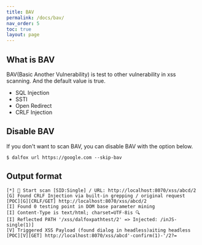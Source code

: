 ```yaml
---
title: BAV
permalink: /docs/bav/
nav_order: 5
toc: true
layout: page
---
```


## What is BAV
BAV(Basic Another Vulnerability) is test to other vulnerability in xss scanning. And the default value is true.

* SQL Injection
* SSTI
* Open Redirect
* CRLF Injection

## Disable BAV
If you don't want to scan BAV, you can disable BAV with the option below.

```
$ dalfox url https://google.com --skip-bav
```

## Output format
```
[*] 🦊 Start scan [SID:Single] / URL: http://localhost:8070/xss/abcd/2
[G] Found CRLF Injection via built-in grepping / original request
[POC][G][CRLF/GET] http://localhost:8070/xss/abcd/2
[I] Found 0 testing point in DOM base parameter mining
[I] Content-Type is text/html; charset=UTF-8is 🔍
[I] Reflected PATH '/xss/dalfoxpathtest/2' => Injected: /inJS-single(1)]
[V] Triggered XSS Payload (found dialog in headless)aiting headless
[POC][V][GET] http://localhost:8070/xss/abcd'-confirm(1)-'/2?=
```
